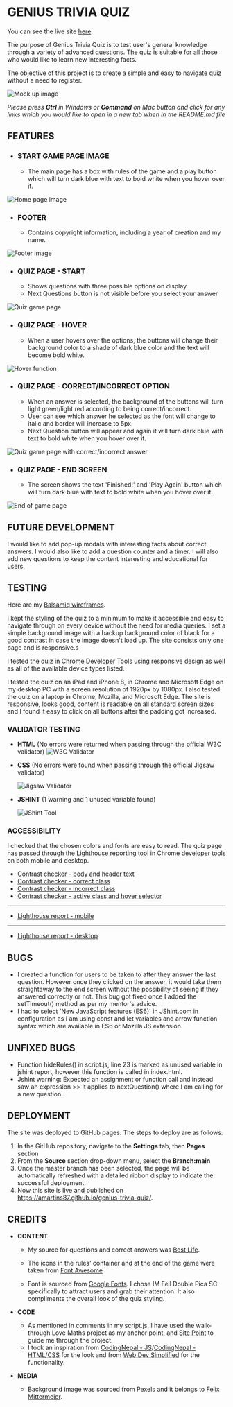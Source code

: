 # **GENIUS TRIVIA QUIZ**

You can see the live site [here](https://amartins87.github.io/genius-trivia-quiz/).

The purpose of Genius Trivia Quiz is to test user's general knowledge through a variety of advanced questions. The quiz is suitable for all those who would like to learn new interesting facts. 

The objective of this project is to create a simple and easy to navigate quiz without a need to register.

![Mock up image](assets/wireframes/Mock_up_MS2.JPG)

*Please press **Ctrl** in Windows or **Command** on Mac button and click for any links which you would like to open in a new tab when in the README.md file*

## **FEATURES**

- ### **START GAME PAGE IMAGE**
    - The main page has a box with rules of the game and a play button which will turn dark blue with text to bold white when you hover over it.

![Home page image](assets/wireframes/wireframe_main_page.JPG)

- ### **FOOTER**
    - Contains copyright information, including a year of creation and my name.

![Footer image](assets/wireframes/wireframe_footer.JPG)

- ### **QUIZ PAGE - START**

    - Shows questions with three possible options on display
    - Next Questions button is not visible before you select your answer

![Quiz game page](assets/wireframes/wireframe_game.JPG)

- ### **QUIZ PAGE - HOVER**
    - When a user hovers over the options, the buttons will change their background color to a shade of dark blue color and the text will become bold white. 

![Hover function](assets/wireframes/wireframe_game_hover.JPG)

- ### **QUIZ PAGE - CORRECT/INCORRECT OPTION**
    - When an answer is selected, the background of the buttons will turn light green/light red according to being correct/incorrect.
    - User can see which answer he selected as the font will change to italic and border will increase to 5px.
    - Next Question button will appear and again it will turn dark blue with text to bold white when you hover over it.

![Quiz game page with correct/incorrect answer](assets/wireframes/wireframe_game_correct_incorrect.JPG)

- ### **QUIZ PAGE - END SCREEN**
    - The screen shows the text 'Finished!' and 'Play Again' button which will turn dark blue with text to bold white when you hover over it.

![End of game page](assets/wireframes/wireframe_end_screen_w_hover.JPG)

## **FUTURE DEVELOPMENT**

I would like to add pop-up modals with interesting facts about correct answers. I would also like to add a question counter and a timer.
I will also add new questions to keep the content interesting and educational for users. 

## **TESTING**

Here are my [Balsamiq wireframes](assets/wireframes/Balsamiq_wireframe.JPG). 

I kept the styling of the quiz to a minimum to make it accessible and easy to navigate through on every device without the need for media queries. I set a simple background image with a backup background color of black for a good contrast in case the image doesn't load up. The site consists only one page and is responsive.s

I tested the quiz in Chrome Developer Tools using responsive design as well as all of the available device types listed. 

I tested the quiz on an iPad and iPhone 8, in Chrome and Microsoft Edge on my desktop PC with a screen resolution of 1920px by 1080px. I also tested the quiz on a laptop in Chrome, Mozilla, and Microsoft Edge. The site is responsive, looks good, content is readable on all standard screen sizes and I found it easy to click on all buttons after the padding got increased.

### **VALIDATOR TESTING**

-   **HTML** (No errors were returned when passing through the official W3C validator) 
    ![W3C Validator](assets/wireframes/W3C_HTML_Validator_Results.JPG)

-   **CSS** (No errors were found when passing through the official Jigsaw validator)
    
    ![Jigsaw Validator](assets/wireframes/Jigsaw_CSS_Validator_Results.JPG)

-   **JSHINT** (1 warning and 1 unused variable found)
    
    ![JShint Tool](assets/wireframes/JShint_report.JPG)



### **ACCESSIBILITY**

I checked that the chosen colors and fonts are easy to read. The quiz page has passed through the Lighthouse reporting tool in Chrome developer tools on both mobile and desktop.
- [Contrast checker - body and header text](assets/wireframes/accessibility/Body_text_contrast_checker.JPG)
- [Contrast checker - correct class](assets/wireframes/accessibility/Correct_class_contrast_checker.JPG)
- [Contrast checker - incorrect class](assets/wireframes/accessibility/Incorrect_class_contrast_checker.JPG)
- [Contrast checker - active class and hover selector](assets/wireframes/accessibility/Hover_selector_contrast_checker.JPG)

***
- [Lighthouse report - mobile](assets/wireframes/accessibility/Lighthouse_mobile_report.JPG)

***
- [Lighthouse report - desktop](assets/wireframes/accessibility/Lighthouse_desktop_report.JPG)


## **BUGS**
-   I created a function for users to be taken to after they answer the last question. However once they clicked on the answer, it would take them straightaway to the end screen without the possibility of seeing if they answered correctly or not. This bug got fixed once I added the setTimeout() method as per my mentor's advice. 
-   I had to select 'New JavaScript features (ES6)' in JShint.com in configuration as I am using const and let variables and arrow function syntax which are available in ES6 or Mozilla JS extension.

## **UNFIXED BUGS**
-   Function hideRules() in script.js, line 23 is marked as unused variable in jshint report, however this function is called in index.html.
-   Jshint warning: Expected an assignment or function call and instead saw an expression >> it applies to nextQuestion() where I am calling for a new question.

## **DEPLOYMENT**

The site was deployed to GitHub pages. The steps to deploy are as follows:
1.  In the GitHub repository, navigate to the **Settings** tab, then **Pages** section
2.  From the **Source** section drop-down menu, select the **Branch:main**
3.  Once the master branch has been selected, the page will be automatically refreshed with a detailed ribbon display to indicate the successful deployment.
4.  Now this site is live and published on https://amartins87.github.io/genius-trivia-quiz/.


## **CREDITS**

- **CONTENT**
    - My source for questions and correct answers was [Best Life](https://bestlifeonline.com/genius-trivia-questions/).

    - The icons in the rules' container and at the end of the game were taken from [Font Awesome](https://fontawesome.com/)
    - Font is sourced from [Google Fonts](https://fonts.google.com/). I chose IM Fell Double Pica SC specifically to attract users and grab their attention. It also compliments the overall look of the quiz styling.  

- **CODE**
    - As mentioned in comments in my script.js, I have used the walk-through Love Maths project as my anchor point, and [Site Point](https://www.sitepoint.com/simple-javascript-quiz/) to guide me through the project.
    - I took an inspiration from [CodingNepal - JS](https://youtu.be/WUBhpSRS_fk)/[CodingNepal - HTML/CSS](https://www.codingnepalweb.com/quiz-app-with-timer-javascript/) for the look and from [Web Dev Simplified](https://www.youtube.com/watch?v=riDzcEQbX6k&t=979s) for the functionality.

- **MEDIA**
    - Background image was sourced from Pexels and it belongs to [Felix Mittermeier](https://www.pexels.com/photo/galaxy-1146134/).
